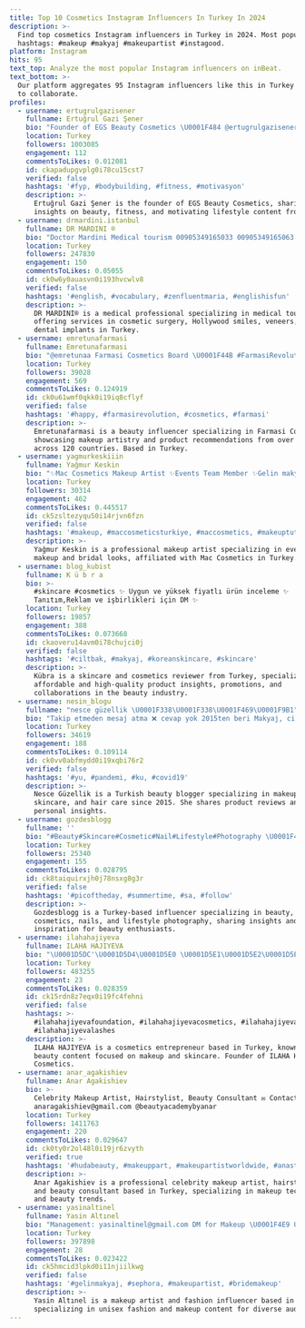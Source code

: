 ```yaml
---
title: Top 10 Cosmetics Instagram Influencers In Turkey In 2024
description: >-
  Find top cosmetics Instagram influencers in Turkey in 2024. Most popular
  hashtags: #makeup #makyaj #makeupartist #instagood.
platform: Instagram
hits: 95
text_top: Analyze the most popular Instagram influencers on inBeat.
text_bottom: >-
  Our platform aggregates 95 Instagram influencers like this in Turkey for you
  to collaborate.
profiles:
  - username: ertugrulgazisener
    fullname: Ertuğrul Gazi Şener
    bio: "Founder of EGS Beauty Cosmetics \U0001F484 @ertugrulgazisener1"
    location: Turkey
    followers: 1003085
    engagement: 112
    commentsToLikes: 0.012081
    id: ckapadupgvplg0i78cu15cst7
    verified: false
    hashtags: '#fyp, #bodybuilding, #fitness, #motivasyon'
    description: >-
      Ertuğrul Gazi Şener is the founder of EGS Beauty Cosmetics, sharing
      insights on beauty, fitness, and motivating lifestyle content from Turkey.
  - username: drmardini.istanbul
    fullname: DR MARDINI ®
    bio: "Doctor Mardini Medical tourism 00905349165033 00905349165063 \U0001F4CDThe Ritz Carlton / Süzer Plaza \U0001F539Hollywood Smile \U0001F539Veneers \U0001F539Implants \U0001F539Cosmetic Surgery"
    location: Turkey
    followers: 247830
    engagement: 150
    commentsToLikes: 0.05055
    id: ck0w6y0auasvn0i193hvcwlv8
    verified: false
    hashtags: '#english, #vocabulary, #zenfluentmaria, #englishisfun'
    description: >-
      DR MARDINI® is a medical professional specializing in medical tourism,
      offering services in cosmetic surgery, Hollywood smiles, veneers, and
      dental implants in Turkey.
  - username: emretunafarmasi
    fullname: Emretunafarmasi
    bio: "@emretunaa Farmasi Cosmetics Board \U0001F44B #FarmasiRevolution \U0001F680 \U0001F30D 120+Countries \U0001F33F20+ Brands ✌️MakeUp \U0001F484MakeArt \U0001F48B We Make You Beautiful \U0001F4CC Official Account"
    location: Turkey
    followers: 39028
    engagement: 569
    commentsToLikes: 0.124919
    id: ck0u61wmf0qkk0i19iq8cflyf
    verified: false
    hashtags: '#happy, #farmasirevolution, #cosmetics, #farmasi'
    description: >-
      Emretunafarmasi is a beauty influencer specializing in Farmasi Cosmetics,
      showcasing makeup artistry and product recommendations from over 20 brands
      across 120 countries. Based in Turkey.
  - username: yagmurkeskiiin
    fullname: Yağmur Keskin
    bio: "✨Mac Cosmetics Makeup Artist ✨Events Team Member ✨Gelin makyajı ve özel gün makyajları için DM \U0001F4E9"
    location: Turkey
    followers: 30314
    engagement: 462
    commentsToLikes: 0.445517
    id: ck5zsltezyqu50i14rjvn6fzn
    verified: false
    hashtags: '#makeup, #maccosmeticsturkiye, #maccosmetics, #makeuptutorial'
    description: >-
      Yağmur Keskin is a professional makeup artist specializing in event
      makeup and bridal looks, affiliated with Mac Cosmetics in Turkey.
  - username: blog_kubist
    fullname: K ü b r a
    bio: >-
      #skincare #cosmetics ✨ Uygun ve yüksek fiyatlı ürün inceleme ✨
      Tanıtım,Reklam ve işbirlikleri için DM ✨
    location: Turkey
    followers: 19857
    engagement: 388
    commentsToLikes: 0.073668
    id: ckaoveru14avm0i78chujci0j
    verified: false
    hashtags: '#ciltbak, #makyaj, #koreanskincare, #skincare'
    description: >-
      Kübra is a skincare and cosmetics reviewer from Turkey, specializing in
      affordable and high-quality product insights, promotions, and
      collaborations in the beauty industry.
  - username: nesin_blogu
    fullname: "nesce güzellik \U0001F338\U0001F338\U0001F469‍\U0001F9B1"
    bio: "Takip etmeden mesaj atma ❌ cevap yok 2015ten beri Makyaj, cilt, saç bakımı blog yazarı \U0001F4DD Son yazım: janssen cosmetics hyalüronik asit ampulü \U0001F447\U0001F447\U0001F447"
    location: Turkey
    followers: 34619
    engagement: 188
    commentsToLikes: 0.109114
    id: ck0vv0abfmydd0i19xqbi76r2
    verified: false
    hashtags: '#yu, #pandemi, #ku, #covid19'
    description: >-
      Nesce Güzellik is a Turkish beauty blogger specializing in makeup,
      skincare, and hair care since 2015. She shares product reviews and
      personal insights.
  - username: gozdesblogg
    fullname: ''
    bio: "#Beauty#Skincare#Cosmetic#Nail#Lifestyle#Photography \U0001F4F7"
    location: Turkey
    followers: 25340
    engagement: 155
    commentsToLikes: 0.028795
    id: ck8taiquirxjh0j78nsxg8g3r
    verified: false
    hashtags: '#picoftheday, #summertime, #sa, #follow'
    description: >-
      Gozdesblogg is a Turkey-based influencer specializing in beauty, skincare,
      cosmetics, nails, and lifestyle photography, sharing insights and
      inspiration for beauty enthusiasts.
  - username: ilahahajiyeva
    fullname: ILAHA HAJIYEVA
    bio: "\U0001D5DC'\U0001D5D4\U0001D5E0 \U0001D5E1\U0001D5E2\U0001D5E7 \U0001D5D4\U0001D5DF\U0001D5E2\U0001D5E1\U0001D5D8, \U0001D5D4\U0001D5DF\U0001D5DF\U0001D5D4\U0001D5DB \U0001D5DC\U0001D5E6 \U0001D5D4\U0001D5DF\U0001D5EA\U0001D5D4\U0001D5EC\U0001D5E6 \U0001D5EA\U0001D5DC\U0001D5E7\U0001D5DB \U0001D5E0\U0001D5D8 Founder @ilahahajiyeva_cosmetics ᴡᴡᴡ.ʏᴏᴜᴛᴜʙᴇ.ᴄᴏᴍ/ɪʟᴀʜᴀʜᴀᴊɪʏᴇᴠᴀ"
    location: Turkey
    followers: 483255
    engagement: 23
    commentsToLikes: 0.028359
    id: ck15rdn8z7eqx0i19fc4fehni
    verified: false
    hashtags: >-
      #ilahahajiyevafoundation, #ilahahajiyevacosmetics, #ilahahajiyevamakeup,
      #ilahahajiyevalashes
    description: >-
      ILAHA HAJIYEVA is a cosmetics entrepreneur based in Turkey, known for her
      beauty content focused on makeup and skincare. Founder of ILAHA HAJIYEVA
      Cosmetics.
  - username: anar_agakishiev
    fullname: Anar Agakishiev
    bio: >-
      Celebrity Makeup Artist, Hairstylist, Beauty Consultant ✉️ Contacts:
      anaragakishiev@gmail.com @beautyacademybyanar
    location: Turkey
    followers: 1411763
    engagement: 220
    commentsToLikes: 0.029647
    id: ck0ty0r2ol48l0i19jr6zvyth
    verified: true
    hashtags: '#hudabeauty, #makeuppart, #makeupartistworldwide, #anastasiabeverlyhills'
    description: >-
      Anar Agakishiev is a professional celebrity makeup artist, hairstylist,
      and beauty consultant based in Turkey, specializing in makeup techniques
      and beauty trends.
  - username: yasinaltinel
    fullname: Yasin Altınel
    bio: "Management: yasinaltinel@gmail.com DM for Makeup \U0001F4E9 Unisex Fashion Brand \U0001F458 @yasinaltinelofficial For Shopping\U0001F447\U0001F3FC"
    location: Turkey
    followers: 397898
    engagement: 28
    commentsToLikes: 0.023422
    id: ck5hmcid3lpkd0i11njiilkwg
    verified: false
    hashtags: '#gelinmakyaj, #sephora, #makeupartist, #bridemakeup'
    description: >-
      Yasin Altınel is a makeup artist and fashion influencer based in Turkey,
      specializing in unisex fashion and makeup content for diverse audiences.
---
```


